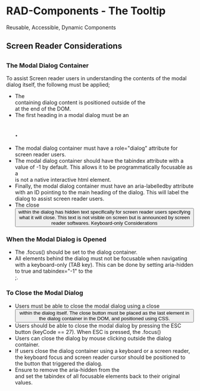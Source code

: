 # RAD-Components - The Tooltip
Reusable, Accessible, Dynamic Components

<h2>Screen Reader Considerations<h2>

<h3>The Modal Dialog Container</h3>

To assist Screen reader users in understanding the contents of the modal dialog itself, the followng must be applied;

* The <div> containing dialog content is positioned outside of the <main> at the end of the DOM.
* The first heading in a modal dialog must be an <h2>.
* The modal dialog container must have a role="dialog" attribute for screen reader users.
* The modal dialog container should have the tabindex attribute with a value of -1 by default. This allows it to be programmatically focusable as a <div> is not a native interactive html element. 
* Finally, the modal dialog container must have an aria-labelledby attribute with an ID pointing to the main heading of the dialog. This will label the dialog to assist screen reader users.
* The close <button> within the dialog has hidden text specifically for screen reader users specifying what it will close. This text is not visible on screen but is announced by screen reader softwares.
Keyboard-only Considerations

<h3>When the Modal Dialog is Opened</h3>

* The .focus() should be set to the dialog container.
* All elements behind the dialog must not be focusable when navigating with a keyboard-only (TAB key). This can be done by setting aria-hidden to true and tabindex="-1" to the <main> ;.

<h3>To Close the Modal Dialog</h3>

* Users must be able to close the modal dialog using a close <button> within the dialog itself. The close button must be placed as the last element in the dialog container in the DOM, and positioned using CSS.
* Users should be able to close the modal dialog by pressing the ESC button (keyCode == 27). When ESC is pressed, the .focus()
* Users can close the dialog by mouse clicking outside the dialog container.
* If users close the dialog container using a keyboard or a screen reader, the keyboard focus and screen reader cursor should be positioned to the button that triggered the dialog.
* Ensure to remove the aria-hidden from the <main> and set the tabindex of all focusable elements back to their original values.
